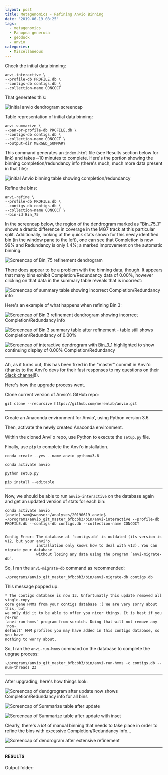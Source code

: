 ```yaml
---
layout: post
title: Metagenomics - Refining Anvio Binning
date: '2019-06-19 08:25'
tags:
  - metagenomics
  - Panopea generosa
  - geoduck
  - anvio
categories:
  - Miscellaneous
---
```



Check the initial data binning:

```shell
anvi-interactive \
--profile-db PROFILE.db \
--contigs-db contigs.db \
--collection-name CONCOCT
```

That generates this:

![initial anvio dendrogram screencap](https://github.com/RobertsLab/sams-notebook/blob/master/images/screencaps/20190619_anvio_initial_dendrogram.png?raw=true)



Table representation of initial data binning:

```shell
anvi-summarize \
--pan-or-profile-db PROFILE.db \
--contigs-db contigs.db \
--collection-name CONCOCT \
--output-dir MERGED_SUMMARY
```

This command generates an `index.html` file (see Results section below for link) and takes ~10 minutes to complete. Here's the portion showing the binning completion/redundancy info (there's much, much more data present in that file):

![initial Anvio binning table showing completion/redundancy](https://github.com/RobertsLab/sams-notebook/blob/master/images/screencaps/20190619_anvio_initial_bins_table.png?raw=true)



Refine the bins:

```shell
anvi-refine \
--profile-db PROFILE.db \
--contigs-db contigs.db \
--collection-name CONCOCT \
--bin-id Bin_75
```

In the screencap below, the region of the dendrogram marked as "Bin_75_1" shows a drastic difference in coverage in the MG7 track at this particular split. Additionally, looking at the quick stats shown for this newly identified bin (in the window pane to the left), one can see that Completion is now 99% and Redundancy is only 1.4%; a marked improvement on the automatic binning.

![Screencap of Bin_75 refinement dendrogram](https://github.com/RobertsLab/sams-notebook/blob/master/images/screencaps/20190619_anvio_refine_bin75-01.png?raw=true)



There does appear to be a problem with the binning data, though. It appears that many bins exhibit Completion/Redundancy data of 0.00%, however clicking on that data in the summary table reveals that is incorrect:

![Screencap of summary table showing incorrect Completion/Redundancy info](https://github.com/RobertsLab/sams-notebook/blob/master/images/screencaps/20190619_anvio_summarize_zero-percent-completion-problem-01.png?raw=true)


Here's an example of what happens when refining Bin 3:

![Screencap of Bin 3 refinement dendrogram showing incorrect Completion/Redundancy info](https://github.com/RobertsLab/sams-notebook/blob/master/images/screencaps/20190619_anvio_summarize_zero-percent-completion-problem-02.png?raw=true)

![Screencap of Bin 3 summary table after refinement - table still shows Completion/Redundancy of 0.00% ](https://github.com/RobertsLab/sams-notebook/blob/master/images/screencaps/20190619_anvio_summarize_zero-percent-completion-problem-03.png?raw=true)

![Screencap of interactive dendrogram with Bin_3_1 highlighted to show continuing display of 0.00% Completion/Redundancy](https://github.com/RobertsLab/sams-notebook/blob/master/images/screencaps/20190619_anvio_summarize_zero-percent-completion-problem-04.png?raw=true)

---

Ah, as it turns out, this has been fixed in the "master" commit in Anvi'o (thanks to the Anvi'o devs for their fast responses to my questions on their [Slack channel](https://anvio.slack.com/archives/C8SFMGYF3/p1561043792054900)!!).

Here's how the upgrade process went.

Clone current version of Anvio's GitHub repo:

```shell
git clone --recursive https://github.com/merenlab/anvio.git
```
---

Create an Anaconda environment for Anvio', using Python version 3.6.

Then, activate the newly created Anaconda environment.

Within the cloned Anvi'o repo, use Python to execute the `setup.py` file.

Finally, use `pip` to complete the Anvi'o installation.

```shell
conda create --yes --name anvio python=3.6

conda activate anvio

python setup.py

pip install --editable
```

---

Now, we should be able to run `anvio-interactive` on the database again and get an updated version of stats for each bin:

```shell
conda activate anvio
(anvio) sam@swoose:~/analyses/20190619_anvio$ ~/programs/anvio_git_master_bfbcbb3/bin/anvi-interactive --profile-db PROFILE.db --contigs-db contigs.db --collection-name CONCOCT


Config Error: The database at 'contigs.db' is outdated (its version is v12, but your anvi'o
              installation only knows how to deal with v13). You can migrate your database
              without losing any data using the program `anvi-migrate-db`.  
```

So, I ran the `anvi-migrate-db` command as recommended:

`~/programs/anvio_git_master_bfbcbb3/bin/anvi-migrate-db contigs.db`

This message popped up:

```shell
* The contigs database is now 13. Unfortunatly this update removed all single-copy
core gene HMMs from your contigs database :( We are very sorry about this, but
we only did it to be able to offer you nicer things. It is best if you re-run
`anvi-run-hmms` program from scratch. Doing that will not remove any 'non-
default' HMM profiles you may have added in this contigs database, so you have
nothing to worry about.
```

So, I ran the `anvi-run-hmms` command on the database to complete the upgrae process:

`~/programs/anvio_git_master_bfbcbb3/bin/anvi-run-hmms -c contigs.db --num-threads 23`

---

After upgrading, here's how things look:

![Screencap of dendgrogram after update now shows Completion/Redundancy info for all bins](https://github.com/RobertsLab/sams-notebook/blob/master/images/screencaps/20190619_anvio_interactive_dendrogram_fix-01.png?raw=true)


![Screencap of Summarize table after update](https://github.com/RobertsLab/sams-notebook/blob/master/images/screencaps/20190619_anvio_summarize_zero-percent-completion-problem-fix-01.png?raw=true)

![Screencap of Summarize table after update with inset](https://github.com/RobertsLab/sams-notebook/blob/master/images/screencaps/20190619_anvio_summarize_zero-percent-completion-problem-fix-02.png?raw=true)


Clearly, there's a _lot_ of manual binning that needs to take place in order to refine the bins with excessive Completion/Redundancy info...

![Screencap of dendrogram after extensive refinement](https://github.com/RobertsLab/sams-notebook/blob/master/images/screencaps/20190619_anvio_interactive_dendrogram_refined.png?raw=true)

---

#### RESULTS

Output folder:
